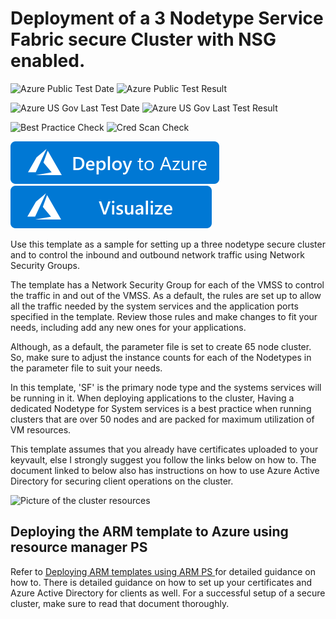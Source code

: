 # Deployment of a 3 Nodetype Service Fabric secure Cluster with NSG enabled.

![Azure Public Test Date](https://azurequickstartsservice.blob.core.windows.net/badges/service-fabric-secure-nsg-cluster-65-node-3-nodetype/PublicLastTestDate.svg)
![Azure Public Test Result](https://azurequickstartsservice.blob.core.windows.net/badges/service-fabric-secure-nsg-cluster-65-node-3-nodetype/PublicDeployment.svg)

![Azure US Gov Last Test Date](https://azurequickstartsservice.blob.core.windows.net/badges/service-fabric-secure-nsg-cluster-65-node-3-nodetype/FairfaxLastTestDate.svg)
![Azure US Gov Last Test Result](https://azurequickstartsservice.blob.core.windows.net/badges/service-fabric-secure-nsg-cluster-65-node-3-nodetype/FairfaxDeployment.svg)

![Best Practice Check](https://azurequickstartsservice.blob.core.windows.net/badges/service-fabric-secure-nsg-cluster-65-node-3-nodetype/BestPracticeResult.svg)
![Cred Scan Check](https://azurequickstartsservice.blob.core.windows.net/badges/service-fabric-secure-nsg-cluster-65-node-3-nodetype/CredScanResult.svg)

[![Deploy To Azure](https://raw.githubusercontent.com/Azure/azure-quickstart-templates/master/1-CONTRIBUTION-GUIDE/images/deploytoazure.svg?sanitize=true)]("https://portal.azure.com/#create/Microsoft.Template/uri/https%3A%2F%2Fraw.githubusercontent.com%2FAzure%2Fazure-quickstart-templates%2Fmaster%2Fservice-fabric-secure-nsg-cluster-65-node-3-nodetype%2Fazuredeploy.json")
[![Visualize](https://raw.githubusercontent.com/Azure/azure-quickstart-templates/master/1-CONTRIBUTION-GUIDE/images/visualizebutton.svg?sanitize=true)]("http://armviz.io/#/?load=https%3A%2F%2Fraw.githubusercontent.com%2FAzure%2Fazure-quickstart-templates%2Fmaster%2Fservice-fabric-secure-nsg-cluster-65-node-3-nodetype%2Fazuredeploy.json")

Use this template as a sample for setting up a three nodetype secure cluster and
to control the inbound and outbound network traffic using Network Security
Groups.

The template has a Network Security Group for each of the VMSS to control the
traffic in and out of the VMSS. As a default, the rules are set up to allow all
the traffic needed by the system services and the application ports specified in
the template. Review those rules and make changes to fit your needs, including
add any new ones for your applications.

Although, as a default, the parameter file is set to create 65 node cluster. So,
make sure to adjust the instance counts for each of the Nodetypes in the
parameter file to suit your needs.

In this template, 'SF' is the primary node type and the systems services will be
running in it. When deploying applications to the cluster, Having a dedicated
Nodetype for System services is a best practice when running clusters that are
over 50 nodes and are packed for maximum utilization of VM resources.

This template assumes that you already have certificates uploaded to your
keyvault, else I strongly suggest you follow the links below on how to. The
document linked to below also has instructions on how to use Azure Active
Directory for securing client operations on the cluster.

![Picture of the cluster resources][nsg]

## Deploying the ARM template to Azure using resource manager PS

Refer to
[Deploying ARM templates using ARM PS ](https://azure.microsoft.com/documentation/articles/service-fabric-cluster-creation-via-arm/)
for detailed guidance on how to. There is detailed guidance on how to set up
your certificates and Azure Active Directory for clients as well. For a
successful setup of a secure cluster, make sure to read that document
thoroughly.

<!--Image references-->

[downloadtemplate]: ./DownloadTemplate.png
[nsg]: ./NSG1.PNG
